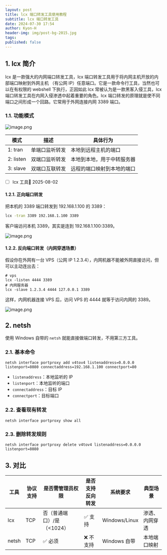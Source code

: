 ```yaml
---
layout: post
title: lcx 端口转发工具使用教程
subtitle: lcx 端口转发工具
date: 2024-07-30 17:54
author: Kyon-H
header-img: img/post-bg-2015.jpg
tags: 
published: false
---
```

## 1. lcx 简介

lcx 是一款强大的内网端口转发工具，lcx 端口转发工具用于将内网主机开放的内部端口映射到外网主机 （有公网 IP）任意端口。它是一款命令行工具，当然也可以在有权限的 webshell 下执行，正因如此 lcx 常被认为是一款黑客入侵工具，lcx 端口转发工具在内网入侵渗透中起着重要的角色。lcx 端口转发的原理就是使不同端口之间形成一个回路。它常用于外网连接内网 3389 端口。

### 1.1. 功能模式

![image.png](https://img.ghostliner.top/q31RBZ.png)

| 模式        | 描述      | 具体行为          |
| --------- | ------- | ------------- |
| 1: tran   | 单端口监听转发 | 本地到远程主机的端口    |
| 2: listen | 双端口监听转发 | 本地到本地，用于中转服务器 |
| 3: slave  | 双端口互联转发 | 远程的端口映射到本地的端口 |

- [ ] lcx 工具📅 2025-08-02 

#### 1.2.1. 正向端口转发

把本机的 3389 端口转发到 192.168.1.100 的 3389：

```bash
lcx -tran 3389 192.168.1.100 3389
```

客户端访问本机 3389，其实是连到 192.168.1.100:3389。

![image.png](https://img.ghostliner.top/8oZQzp.png)

#### 1.2.2. 反向端口转发（内网穿透场景）

假设你在外网有一台 VPS（公网 IP 1.2.3.4），内网机器不能被外网直接访问，但可以主动连出去：

```shell
# vps
lcx -listen 4444 3389
# 内网服务器
lcx -slave 1.2.3.4 4444 127.0.0.1 3389
```

这样，内网机器连接 VPS 后，访问 VPS 的 4444 就等于访问内网的 3389。


![image.png](https://img.ghostliner.top/R5s3rz.png)

## 2. netsh

使用 Windows 自带的 `netsh` 就能直接做端口转发，不用第三方工具。

### 2.1. 基本命令

```batch
netsh interface portproxy add v4tov4 listenaddress=0.0.0.0 listenport=8080 connectaddress=192.168.1.100 connectport=80
```

- `listenaddress`：本地监听的 IP
- `listenport`：本地监听的端口
- `connectaddress`：目标 IP
- `connectport`：目标端口

### 2.2. 查看现有转发

```batch
netsh interface portproxy show all
```

### 2.3. 删除转发规则

```batch
netsh interface portproxy delete v4tov4 listenaddress=0.0.0.0 listenport=8080
```

## 3. 对比

| 工具    | 协议支持 | 是否需管理员权限         | 是否支持反向转发 | 系统要求          | 典型场景    |
| ----- | ---- | ---------------- | -------- | ------------- | ------- |
| lcx   | TCP  | 否（普通端口）/是（<1024） | ✅ 支持     | Windows/Linux | 渗透、内网穿透 |
| netsh | TCP  | ✅ 必须             | ❌ 不支持    | Windows 自带    | 本地端口映射  |
